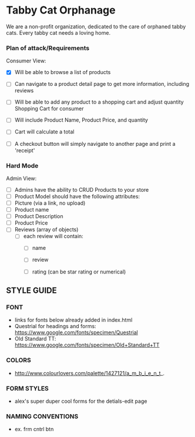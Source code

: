 # Tabby Cat Orphanage
We are a non-profit organization, dedicated to the care of orphaned tabby cats.  Every tabby cat needs a loving home. 

### Plan of attack/Requirements

Consumer View: 
 * [x] Will be able to browse a list of products
 * [ ] Can navigate to a product detail page to get more information, including reviews
 * [ ] Will be able to add any product to a shopping cart and adjust quantity
    Shopping Cart for consumer
  * [ ] Will include Product Name, Product Price, and quantity
  * [ ] Cart will calculate a total
  * [ ] A checkout button will simply navigate to another page and print a 'receipt'


### Hard Mode

Admin View:
 * [ ] Admins have the ability to CRUD Products to your store
 * [ ] Product Model should have the following attributes:
  * [ ] Picture (via a link, no upload)
  * [ ] Product name
  * [ ] Product Description
  * [ ] Product Price
  * [ ] Reviews (array of objects)
    * [ ] each review will contain:
      * [ ] name
      * [ ] review
      * [ ] rating (can be star rating or numerical)



## STYLE GUIDE

### FONT
* links for fonts below already added in index.html
* Questrial for headings and forms: https://www.google.com/fonts/specimen/Questrial
* Old Standard TT: https://www.google.com/fonts/specimen/Old+Standard+TT

### COLORS
* http://www.colourlovers.com/palette/1427121/a_m_b_i_e_n_t_.

### FORM STYLES
* alex's super duper cool forms for the detials-edit page

### NAMING CONVENTIONS
* ex. frm cntrl btn
